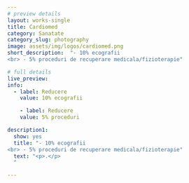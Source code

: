 ```yaml
---
# preview details
layout: works-single
title: Cardiomed
category: Sanatate
category_slug: photography
image: assets/img/logos/cardiomed.png
short_description:  "- 10% ecografii
<br> - 5% proceduri de recuperare medicala/fizioterapie"

# full details
live_preview:
info:
  - label: Reducere
    value: 10% ecografii

    - label: Reducere
    value: 5% proceduri

description1:
  show: yes
  title: "- 10% ecografii
<br> - 5% proceduri de recuperare medicala/fizioterapie"
  text: "<p>.</p>
  "

---
```


